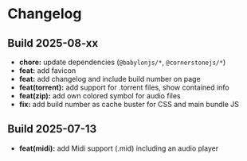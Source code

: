 # Changelog


## Build 2025-08-xx

* **chore:** update dependencies (`@babylonjs/*`, `@cornerstonejs/*`)
* **feat:** add favicon
* **feat:** add changelog and include build number on page
* **feat(torrent):** add support for .torrent files, show contained info
* **feat(zip):** add own colored symbol for audio files
* **fix:** add build number as cache buster for CSS and main bundle JS


## Build 2025-07-13

* **feat(midi):** add Midi support (.mid) including an audio player
